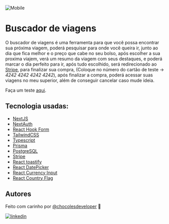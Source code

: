 
![Mobile](https://github.com/chocolesdeveloper/FSW-Trips/assets/105561544/b353294d-8837-4396-9b8a-fde208aac8c0)



# Buscador de viagens

O buscador de viagens é uma ferramenta para que você possa encontrar sua próxima viagem, poderá pesquisar para onde você queira ir, junto ao dia que fica melhor e o preço que cabe no seu bolso, após escolher a sua proxima viajem, verá um resumo da viagem com seus destaques, e poderá marcar o dia perfeito para ir, após tudo escolhido, será redirecionado ao [Stripe](https://stripe.com/), para finalizar sua compra, (Coloque no número do cartão de teste -> *4242 4242 4242 4242*), após finalizar a compra, poderá acessar suas viagens no meu superior, além de conseguir cancelar caso mude ideia.

Faça um teste [aqui](https://fsw-trips-five.vercel.app/).

## Tecnologia usadas:

- [NextJS](https://nextjs.org/)
- [NextAuth](https://next-auth.js.org/)
- [React Hook Form](https://www.react-hook-form.com/)
- [TailwindCSS](https://tailwindcss.com/)
- [Typescript](https://www.typescriptlang.org/)
- [Prisma](https://www.prisma.io/)
- [PostgreSQL](https://www.postgresql.org/)
- [Stripe](https://stripe.com/en-br)
- [React toastify](https://fkhadra.github.io/react-toastify/introduction)
- [React DatePicker](https://www.npmjs.com/package/react-datepicker)
- [React Currency Input](https://www.npmjs.com/package/react-currency-input-field)
- [React Country Flag](https://www.npmjs.com/package/react-country-flag)

## Autores


Feito com carinho por [@chocolesdeveloper](https://www.github.com/chocolesdeveloper) 	:purple_heart: 

[![linkedin](https://img.shields.io/badge/linkedin-0A66C2?style=for-the-badge&logo=linkedin&logoColor=white)](https://www.linkedin.com/in/williamferreiradev/)

